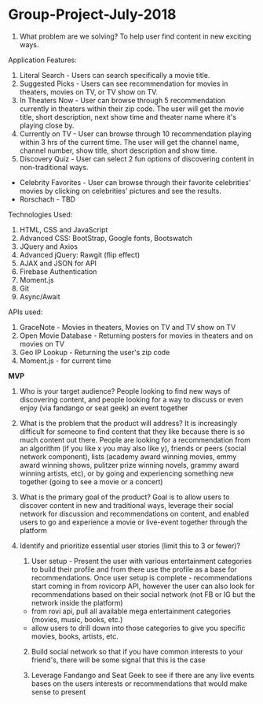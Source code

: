 # Group-Project-July-2018

1. What problem are we solving?
To help user find content in new exciting ways.

Application Features: 
1. Literal Search - Users can search specifically a movie title.
2. Suggested Picks - Users can see recommendation for movies in theaters, movies on TV, or TV show on TV.
3. In Theaters Now - User can browse through 5 recommendation currently in theaters within their zip code. The user will get the movie title, short description, next show time and theater name where it's playing close by.
4. Currently on TV - User can browse through 10 recommendation playing within 3 hrs of the current time. The user will get the channel name, channel number, show title, short description and show time.
5. Discovery Quiz - User can select 2 fun options of discovering content in non-traditional ways.
* Celebrity Favorites - User can browse through their favorite celebrities' movies by clicking on celebrities' pictures and see the results.
* Rorschach - TBD
        

Technologies Used:  
1. HTML, CSS and JavaScript
2. Advanced CSS: BootStrap, Google fonts, Bootswatch
3. JQuery and Axios 
4. Advanced jQuery: Rawgit (flip effect)
5. AJAX and JSON for API
6. Firebase Authentication 
7. Moment.js
8. Git
9. Async/Await
    
APIs used: 
1. GraceNote - Movies in theaters, Movies on TV and TV show on TV
2. Open Movie Database - Returning posters for movies in theaters and on movies on TV
3. Geo IP Lookup - Returning the user's zip code
4. Moment.js - for current time
    

**MVP**

1. Who is your target audience?  People looking to find new ways of discovering content, and people looking for a way to discuss or even enjoy (via fandango or seat geek) an event together

2. What is the problem that the product will address? It is increasingly difficult for someone to find content that they like because there is so much content out there. People are looking for a recommendation from an algorithm (if you like x you may also like y), friends or peers (social network component), lists (academy award winning movies, emmy award winning shows, pulitzer prize winning novels, grammy award winning artists, etc), or by going and experiencing something new together (going to see a movie or a concert)

3. What is the primary goal of the product? Goal is to allow users to discover content in new and traditional ways, leverage their social network for discussion and recommendations on content, and enabled users to go and experience a movie or live-event together through the platform

4. Identify and prioritize essential user stories (limit this to 3 or fewer)?

    1. User setup - Present the user with various entertainment categories to build their profile and from there use the profile as a base for recommendations. Once user setup is complete - recommendations start coming in from rovicorp API, however the user can also look for recommendations based on their social network (not FB or IG but the network inside the platform)
     - from rovi api, pull all available mega entertainment categories (movies, music, books, etc.)
     - allow users to drill down into those categories to give you specific movies, books, artists, etc.

    2.  Build social network so that if you have common interests to your friend's, there will be some signal that this is the case

    3.  Leverage Fandango and Seat Geek to see if there are any live events bases on the users interests or recommendations that would make sense to present
